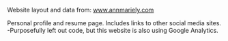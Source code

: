 Website layout and data from: www.annmariely.com

Personal profile and resume page. Includes links to other social media sites.
-Purposefully left out code, but this website is also using Google Analytics.

